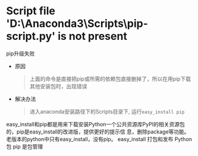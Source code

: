 # Script file 'D:\Anaconda3\Scripts\pip-script.py' is not present

pip升级失败

- 原因
  > 上面的命令是直接把pip或所需的依赖包直接删掉了，所以在用pip下载其他安装包时，出现错误

- 解决办法
  > 进入anaconda安装路径下的Scripts目录下,
  > 运行`easy_install pip`

easy_install和pip都是用来下载安装Python一个公共资源库PyPI的相关资源包的，pip是easy_install的改进版，提供更好的提示信 息，删除package等功能。老版本的python中只有easy_install，没有pip。
easy_install 打包和发布 Python 包
pip 是包管理
